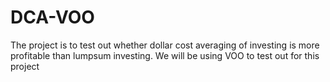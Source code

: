 # DCA-VOO
The project is to test out whether dollar cost averaging of investing is more profitable than lumpsum investing. We will be using VOO to test out for this project
